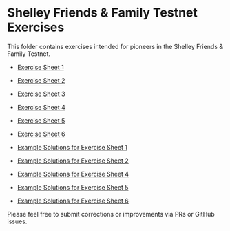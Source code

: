 # Shelley Friends & Family Testnet Exercises

This folder contains exercises intended for pioneers in the Shelley Friends & Family Testnet.

- [Exercise Sheet 1](pioneers-exercise-1.md)
- [Exercise Sheet 2](pioneers-exercise-2.md)
- [Exercise Sheet 3](pioneers-exercise-3.md)
- [Exercise Sheet 4](pioneers-exercise-4.md)
- [Exercise Sheet 5](pioneers-exercise-5.md)
- [Exercise Sheet 6](pioneers-exercise-6.md)

- [Example Solutions for Exercise Sheet 1](solutions/pioneers-exercise-1-solutions.md)
- [Example Solutions for Exercise Sheet 2](solutions/pioneers-exercise-2-solutions.md)
- [Example Solutions for Exercise Sheet 4](solutions/pioneers-exercise-4-solutions.md)
- [Example Solutions for Exercise Sheet 5](solutions/pioneers-exercise-5-solutions.md)
- [Example Solutions for Exercise Sheet 6](solutions/pioneers-exercise-6-solutions.md)

Please feel free to submit corrections or improvements via PRs or GitHub issues.
